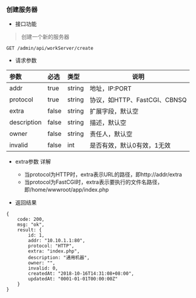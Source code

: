 ### 创建服务器

- 接口功能

> 创建一个新的服务器

```
GET /admin/api/workServer/create
```

- 请求参数

|参数|必选|类型|说明|
|:----- |:-------|:-----|----- |
|addr |true |string |地址，IP:PORT |
|protocol |true |string |协议，如HTTP、FastCGI、CBNSQ |
|extra |false |string |扩展字段，默认空 |
|description |false |string |描述，默认空 |
|owner |false |string |责任人，默认空 |
|invalid |false |int |是否有效，默认0有效，1无效 |

- extra参数 详解
  - 当protocol为HTTP时，extra表示URL的路径，即http://addr/extra
  - 当protocol为FastCGI时，extra表示要执行的文件名路径，即/home/wwwroot/app/index.php

- 返回结果

```
{
    code: 200,
    msg: "ok",
    result: {
        id: 1,
        addr: "10.10.1.1:80",
        protocol: "HTTP",
        extra: "index.php",
        description: "通用机器",
        owner: "",
        invalid: 0,
        createdAt: "2018-10-16T14:31:08+08:00",
        updatedAt: "0001-01-01T00:00:00Z"
    }
}
```